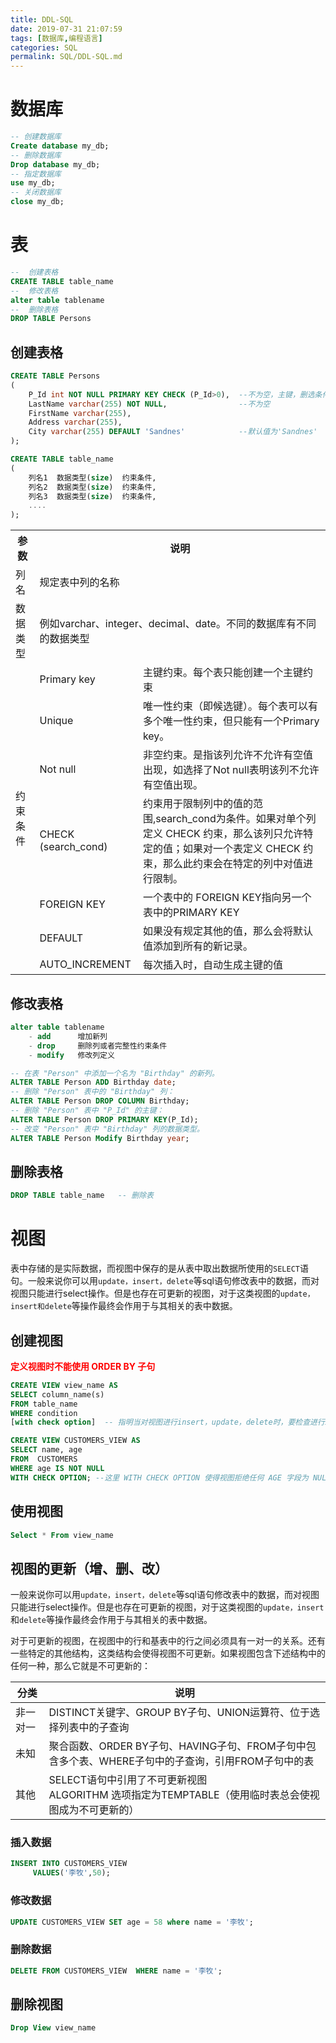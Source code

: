```yaml
---
title: DDL-SQL
date: 2019-07-31 21:07:59
tags: [数据库,编程语言]
categories: SQL
permalink: SQL/DDL-SQL.md
---
```


# 数据库

```sql
-- 创建数据库
Create database my_db; 
-- 删除数据库
Drop database my_db;
-- 指定数据库
use my_db;
-- 关闭数据库
close my_db; 
```

<!--more-->

# 表

```sql
--  创建表格
CREATE TABLE table_name
--  修改表格
alter table tablename 
--  删除表格
DROP TABLE Persons
```

## 创建表格

```sql
CREATE TABLE Persons
(
    P_Id int NOT NULL PRIMARY KEY CHECK (P_Id>0),  --不为空，主键，删选条件：P_Id>0
    LastName varchar(255) NOT NULL,      		   --不为空
    FirstName varchar(255),
    Address varchar(255),
    City varchar(255) DEFAULT 'Sandnes'            --默认值为'Sandnes'
);
```

```sql
CREATE TABLE table_name
(
    列名1  数据类型(size)  约束条件,
    列名2  数据类型(size)  约束条件,
    列名3  数据类型(size)  约束条件,
    ....
);
```

<table>
  <tr>
    <th>参数</th>
    <th colspan="2">说明</th>
  </tr>
  <tr>
    <td>列名</td>
    <td colspan="2">规定表中列的名称</td>
  </tr>
  <tr>
    <td>数据类型</td>
    <td colspan="2">例如varchar、integer、decimal、date。不同的数据库有不同的数据类型</td>
  </tr>
  <tr>
    <td rowspan="7">约束条件</td>
    <td>Primary key</td>
    <td>主键约束。每个表只能创建一个主键约束</td>
  </tr>
  <tr>
    <td>Unique</td>
    <td>唯一性约束（即候选键）。每个表可以有多个唯一性约束，但只能有一个Primary key。</td>
  </tr>
  <tr>
    <td>Not null</td>
    <td>非空约束。是指该列允许不允许有空值出现，如选择了Not null表明该列不允许有空值出现。</td>
  </tr>
  <tr>
    <td>CHECK (search_cond)</td>
    <td>约束用于限制列中的值的范围,search_cond为条件。如果对单个列定义 CHECK 约束，那么该列只允许特定的值；如果对一个表定义 CHECK 约束，那么此约束会在特定的列中对值进行限制。</td>
  </tr>
  <tr>
    <td>FOREIGN KEY</td>
    <td>一个表中的 FOREIGN KEY指向另一个表中的PRIMARY KEY</td>
  </tr>
  <tr>
    <td>DEFAULT</td>
    <td>如果没有规定其他的值，那么会将默认值添加到所有的新记录。</td>
  </tr>
  <tr>
    <td>AUTO_INCREMENT</td>
    <td>每次插入时，自动生成主键的值</td>
  </tr>
</table>

## 修改表格

```sql
alter table tablename 
    - add      增加新列 
    - drop     删除列或者完整性约束条件 
    - modify   修改列定义
```

```sql
-- 在表 "Person" 中添加一个名为 "Birthday" 的新列。
ALTER TABLE Person ADD Birthday date;
-- 删除 "Person" 表中的 "Birthday" 列：
ALTER TABLE Person DROP COLUMN Birthday;
-- 删除 "Person" 表中 "P_Id" 的主键：
ALTER TABLE Person DROP PRIMARY KEY(P_Id);
-- 改变 "Person" 表中 "Birthday" 列的数据类型。
ALTER TABLE Person Modify Birthday year;
```

## 删除表格

```sql
DROP TABLE table_name   -- 删除表
```

# 视图

表中存储的是实际数据，而视图中保存的是从表中取出数据所使用的` SELECT `语句。一般来说你可以用`update，insert，delete`等sql语句修改表中的数据，而对视图只能进行select操作。但是也存在可更新的视图，对于这类视图的`update，insert和delete`等操作最终会作用于与其相关的表中数据。

## 创建视图

<font color=red>**定义视图时不能使用 ORDER BY 子句**</font>

```sql
CREATE VIEW view_name AS
SELECT column_name(s)
FROM table_name
WHERE condition
[with check option]  -- 指明当对视图进行insert，update，delete时，要检查进行insert/update/delete的元组是否满足视图定义中子查询中定义的条件表达式
```

```sql
CREATE VIEW CUSTOMERS_VIEW AS
SELECT name, age
FROM  CUSTOMERS
WHERE age IS NOT NULL
WITH CHECK OPTION; --这里 WITH CHECK OPTION 使得视图拒绝任何 AGE 字段为 NULL 的条目，因为视图的定义中，AGE 字段不能为空。对视图不管修改前还是修改后都必须遵从此规定。
```

## 使用视图

```sql
Select * From view_name
```

## 视图的更新（增、删、改）

一般来说你可以用`update，insert，delete`等sql语句修改表中的数据，而对视图只能进行select操作。但是也存在可更新的视图，对于这类视图的`update，insert`和`delete`等操作最终会作用于与其相关的表中数据。

对于可更新的视图，在视图中的行和基表中的行之间必须具有一对一的关系。还有一些特定的其他结构，这类结构会使得视图不可更新。如果视图包含下述结构中的任何一种，那么它就是不可更新的：

| 分类     | 说明                                                         |
| -------- | ------------------------------------------------------------ |
| 非一对一 | DISTINCT关键字、GROUP BY子句、UNION运算符、位于选择列表中的子查询 |
| 未知     | 聚合函数、ORDER BY子句、HAVING子句、FROM子句中包含多个表、WHERE子句中的子查询，引用FROM子句中的表 |
| 其他     | SELECT语句中引用了不可更新视图<br>ALGORITHM 选项指定为TEMPTABLE（使用临时表总会使视图成为不可更新的） |

### 插入数据

```sql
INSERT INTO CUSTOMERS_VIEW
     VALUES('李牧',50);
```

### 修改数据

```sql
UPDATE CUSTOMERS_VIEW SET age = 58 where name = '李牧';
```

### 删除数据

```sql
DELETE FROM CUSTOMERS_VIEW  WHERE name = '李牧';
```

## 删除视图

```sql
Drop View view_name
```
